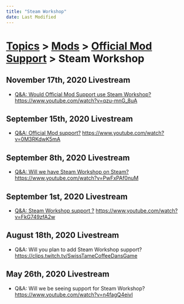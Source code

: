 ```yaml
---
title: "Steam Workshop"
date: Last Modified
---
```

# [Topics](../../../topics.md) > [Mods](../../../topics/mods.md) > [Official Mod Support](../../../topics/mods/official-mod-support.md) > Steam Workshop

## November 17th, 2020 Livestream
* [Q&A: Would Official Mod Support use Steam Workshop?](../../../transcriptions/yt-qzu-mnG_8uA.md) https://www.youtube.com/watch?v=qzu-mnG_8uA

## September 15th, 2020 Livestream
* [Q&A: Official Mod support?](../../../transcriptions/yt-0M3RKdwK5mA.md) https://www.youtube.com/watch?v=0M3RKdwK5mA

## September 8th, 2020 Livestream
* [Q&A: Will we have Steam Workshop on Steam?](../../../transcriptions/yt-PwFxPAf0nuM.md) https://www.youtube.com/watch?v=PwFxPAf0nuM

## September 1st, 2020 Livestream
* [Q&A: Steam Workshop support ?](../../../transcriptions/yt-FkG749zfA2w.md) https://www.youtube.com/watch?v=FkG749zfA2w

## August 18th, 2020 Livestream
* Q&A: Will you plan to add Steam Workshop support? https://clips.twitch.tv/SwissTameCoffeeDansGame

## May 26th, 2020 Livestream
* Q&A: Will we be seeing support for Steam Workshop? https://www.youtube.com/watch?v=n4fagQ4eivI
